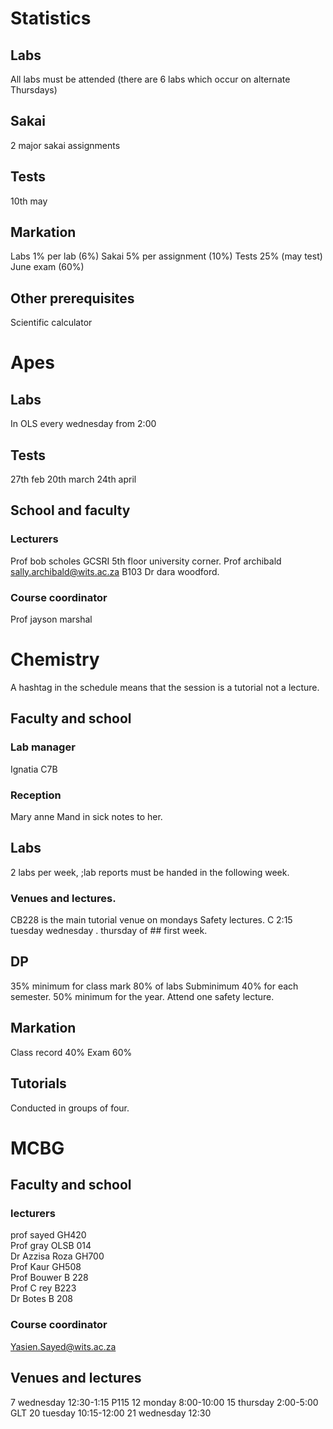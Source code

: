 # Statistics
## Labs
All labs must be attended (there are 6 labs which occur on alternate Thursdays)
## Sakai
2 major sakai assignments
## Tests
10th may
## Markation
Labs 1% per lab (6%)
Sakai 5% per assignment (10%)
Tests 25% (may test)
June exam (60%)
## Other prerequisites
Scientific calculator
# Apes
## Labs
In OLS every wednesday from 2:00
## Tests
27th feb
20th march
24th april
## School and faculty
### Lecturers
Prof bob scholes GCSRI 5th floor university corner.
Prof archibald sally.archibald@wits.ac.za B103
Dr dara woodford.

### Course coordinator
Prof jayson marshal


# Chemistry

A hashtag in the schedule means that the session is a tutorial not a lecture.

## Faculty and school
### Lab manager
Ignatia C7B
### Reception
Mary anne
Mand in sick notes to her.

## Labs
2 labs per week, ;lab reports must be handed in the following week.
### Venues and lectures.
CB228 is the main tutorial venue on mondays
Safety lectures. C 2:15 tuesday wednesday . thursday of ## first week.
## DP
35% minimum for class mark
80% of labs
Subminimum 40% for each semester.
50% minimum for the year.
Attend one safety lecture.
## Markation
Class record 40%
Exam 60%
## Tutorials
Conducted in groups of four.


# MCBG
## Faculty and school
### lecturers
prof sayed GH420  
Prof gray OLSB 014   
Dr Azzisa Roza GH700   
Prof Kaur GH508   
Prof Bouwer B 228  
Prof C rey B223  
Dr Botes B 208
### Course coordinator  
Yasien.Sayed@wits.ac.za
## Venues and lectures
7 wednesday 12:30-1:15 P115
12 monday 8:00-10:00
15 thursday 2:00-5:00 GLT
20 tuesday 10:15-12:00
21 wednesday 12:30
